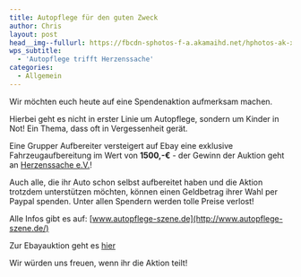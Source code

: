 ```yaml
---
title: Autopflege für den guten Zweck
author: Chris
layout: post
head__img--fullurl: https://fbcdn-sphotos-f-a.akamaihd.net/hphotos-ak-xpa1/v/t1.0-9/s720x720/10941873_1054344717913495_9215214468759843745_n.jpg?oh=933e5c2d298c110ea61c480bfd694b3e&oe=5578FEDE&__gda__=1433568027_8ccc0a241e0ca4e4a26d9a8f044347b7
wps_subtitle:
  - 'Autopflege trifft Herzenssache'
categories:
  - Allgemein
---
```


Wir möchten euch heute auf eine Spendenaktion aufmerksam machen.

Hierbei geht es nicht in erster Linie um Autopflege, sondern um Kinder in Not! Ein Thema, dass oft in Vergessenheit gerät.

Eine Grupper Aufbereiter versteigert auf Ebay eine exklusive Fahrzeugaufbereitung im Wert von **1500,-€** - der Gewinn der Auktion geht an [Herzenssache e.V.](http://www.swr.de/herzenssache)!

Auch alle, die ihr Auto schon selbst aufbereitet haben und die Aktion trotzdem unterstützen möchten, können einen Geldbetrag ihrer Wahl per Paypal spenden.
Unter allen Spendern werden tolle Preise verlost! 

Alle Infos gibt es auf:  [www.autopflege-szene.de](http://www.autopflege-szene.de/)

Zur Ebayauktion geht es  [hier](http://www.ebay.de/itm/Autopflege-fur-den-guten-Zweck-Aufbereitung-im-Wert-von-u-1500-Herzenssache-/111619912088?pt=LH_DefaultDomain_77&hash=item19fd10b198)

Wir würden uns freuen, wenn ihr die Aktion teilt! 